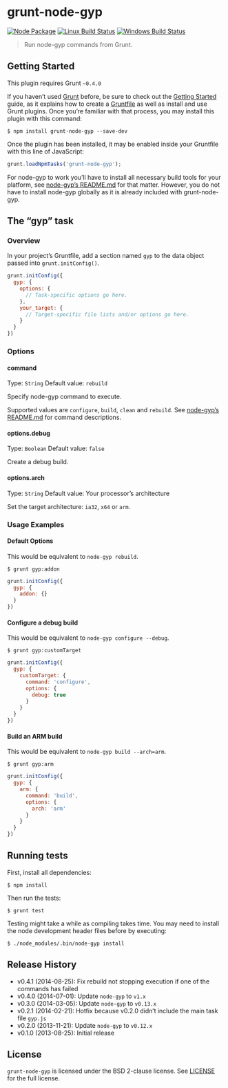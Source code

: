 # grunt-node-gyp

[![Node Package](http://img.shields.io/npm/v/grunt-node-gyp.svg)](https://www.npmjs.org/package/grunt-node-gyp)
[![Linux Build Status](http://img.shields.io/travis/SonicHedgehog/grunt-node-gyp/develop.svg)](https://travis-ci.org/SonicHedgehog/grunt-node-gyp)
[![Windows Build Status](http://img.shields.io/appveyor/ci/SonicHedgehog/grunt-node-gyp.svg)](https://ci.appveyor.com/project/SonicHedgehog/grunt-node-gyp)

> Run node-gyp commands from Grunt.

## Getting Started

This plugin requires Grunt `~0.4.0`

If you haven’t used [Grunt](http://gruntjs.com/) before, be sure to check out the [Getting Started](http://gruntjs.com/getting-started) guide, as it explains how to create a [Gruntfile](http://gruntjs.com/sample-gruntfile) as well as install and use Grunt plugins. Once you’re familiar with that process, you may install this plugin with this command:

```shell
$ npm install grunt-node-gyp --save-dev
```

Once the plugin has been installed, it may be enabled inside your Gruntfile with this line of JavaScript:

```js
grunt.loadNpmTasks('grunt-node-gyp');
```

For node-gyp to work you’ll have to install all necessary build tools for your platform, see [node-gyp’s README.md](https://github.com/TooTallNate/node-gyp#installation) for that matter. However, you do not have to install node-gyp globally as it is already included with grunt-node-gyp.

## The “gyp” task

### Overview

In your project’s Gruntfile, add a section named `gyp` to the data object passed into `grunt.initConfig()`.

```js
grunt.initConfig({
  gyp: {
    options: {
      // Task-specific options go here.
    },
    your_target: {
      // Target-specific file lists and/or options go here.
    }
  }
})
```

### Options

#### command

Type: `String`
Default value: `rebuild`

Specify node-gyp command to execute.

Supported values are `configure`, `build`, `clean` and `rebuild`. See [node-gyp’s README.md](https://github.com/TooTallNate/node-gyp#commands) for command descriptions.

#### options.debug

Type: `Boolean`
Default value: `false`

Create a debug build.

#### options.arch

Type: `String`
Default value: Your processor’s architecture

Set the target architecture: `ia32`, `x64` or `arm`.

### Usage Examples

#### Default Options

This would be equivalent to `node-gyp rebuild`.

```shell
$ grunt gyp:addon
```

```js
grunt.initConfig({
  gyp: {
    addon: {}
  }
})
```

#### Configure a debug build

This would be equivalent to `node-gyp configure --debug`.

```shell
$ grunt gyp:customTarget
```

```js
grunt.initConfig({
  gyp: {
    customTarget: {
      command: 'configure',
      options: {
        debug: true
      }
    }
  }
})
```

#### Build an ARM build

This would be equivalent to `node-gyp build --arch=arm`.

```shell
$ grunt gyp:arm
```

```js
grunt.initConfig({
  gyp: {
    arm: {
      command: 'build',
      options: {
        arch: 'arm'
      }
    }
  }
})
```

## Running tests

First, install all dependencies:

```shell
$ npm install
```

Then run the tests:

```shell
$ grunt test
```

Testing might take a while as compiling takes time. You may need to install the node development header files before by executing:

```shell
$ ./node_modules/.bin/node-gyp install
```

## Release History

- v0.4.1 (2014-08-25): Fix rebuild not stopping execution if one of the commands has failed
- v0.4.0 (2014-07-01): Update `node-gyp` to `v1.x`
- v0.3.0 (2014-03-05): Update `node-gyp` to `v0.13.x`
- v0.2.1 (2014-02-21): Hotfix because v0.2.0 didn’t include the main task file `gyp.js`
- v0.2.0 (2013-11-21): Update `node-gyp` to `v0.12.x`
- v0.1.0 (2013-08-25): Initial release

## License

`grunt-node-gyp` is licensed under the BSD 2-clause license. See [LICENSE](./LICENSE) for the full license.
